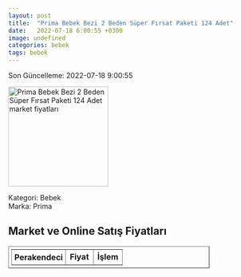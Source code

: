 ```yaml
---
layout: post
title:  "Prima Bebek Bezi 2 Beden Süper Fırsat Paketi 124 Adet"
date:   2022-07-18 6:00:55 +0300
image: undefined
categories: bebek
tags: bebek
---
```


Son Güncelleme: 2022-07-18 9:00:55

<img src="undefined" width="200" alt="Prima Bebek Bezi 2 Beden Süper Fırsat Paketi 124 Adet market fiyatları" />

Kategori: Bebek
<br />
Marka: Prima

<h2>Market ve Online Satış Fiyatları</h2>

<table border="1" style="padding: 5px;width:80%;">
  <tr>
    <td style="padding: 5px;"><strong>Perakendeci</strong></td>
    <td><strong>Fiyat</strong></td>
    <td><strong>İşlem</strong></td>
  </tr>
  
</table>

